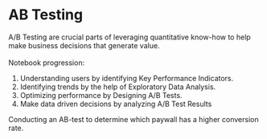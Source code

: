 # AB Testing

A/B Testing are crucial parts of leveraging quantitative know-how to help make business decisions that generate value.
</br></br>
Notebook progression:</br>

1. Understanding users by identifying Key Performance Indicators.
2. Identifying trends by the help of Exploratory Data Analysis.
3. Optimizing performance by Designing A/B Tests.
4. Make data driven decisions by analyzing A/B Test Results

Conducting an AB-test to determine which paywall has a higher conversion rate.
